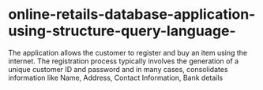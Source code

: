 # online-retails-database-application-using-structure-query-language-
The application allows the customer to register and buy an item using the  internet. The registration process typically involves the generation of a  unique customer ID and password and in many cases, consolidates  information like Name, Address, Contact Information, Bank details
